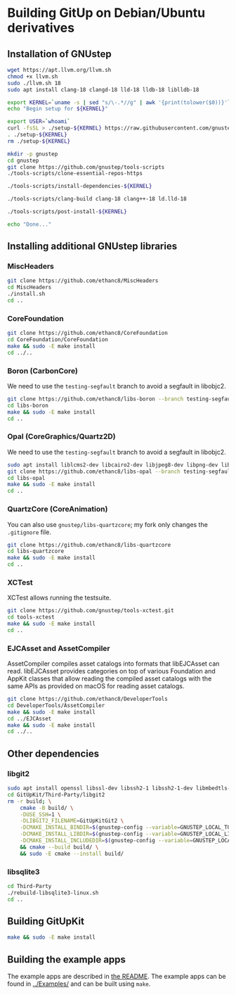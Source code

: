 # Building GitUp on Debian/Ubuntu derivatives

## Installation of GNUstep

```bash
wget https://apt.llvm.org/llvm.sh
chmod +x llvm.sh
sudo ./llvm.sh 18
sudo apt install clang-18 clangd-18 lld-18 lldb-18 liblldb-18

export KERNEL=`uname -s | sed "s/\-.*//g" | awk '{print(tolower($0))}'`
echo "Begin setup for ${KERNEL}"

export USER=`whoami`
curl -fsSL > ./setup-${KERNEL} https://raw.githubusercontent.com/gnustep/tools-scripts/master/setup-${KERNEL}
. ./setup-${KERNEL}
rm ./setup-${KERNEL}

mkdir -p gnustep
cd gnustep
git clone https://github.com/gnustep/tools-scripts
./tools-scripts/clone-essential-repos-https

./tools-scripts/install-dependencies-${KERNEL}

./tools-scripts/clang-build clang-18 clang++-18 ld.lld-18

./tools-scripts/post-install-${KERNEL}

echo "Done..."
```

## Installing additional GNUstep libraries

### MiscHeaders

```bash
git clone https://github.com/ethanc8/MiscHeaders
cd MiscHeaders
./install.sh
cd ..
```

### CoreFoundation

```bash
git clone https://github.com/ethanc8/CoreFoundation
cd CoreFoundation/CoreFoundation
make && sudo -E make install
cd ../..
```

### Boron (CarbonCore)

We need to use the `testing-segfault` branch to avoid a segfault in libobjc2.

```bash
git clone https://github.com/ethanc8/libs-boron --branch testing-segfault
cd libs-boron
make && sudo -E make install
cd ..
```

### Opal (CoreGraphics/Quartz2D)

We need to use the `testing-segfault` branch to avoid a segfault in libobjc2.

```bash
sudo apt install liblcms2-dev libcairo2-dev libjpeg8-dev libpng-dev libtiff5-dev
git clone https://github.com/ethanc8/libs-opal --branch testing-segfault
cd libs-opal
make && sudo -E make install
cd ..
```

### QuartzCore (CoreAnimation)

You can also use `gnustep/libs-quartzcore`; my fork only changes the `.gitignore` file.

```bash
git clone https://github.com/ethanc8/libs-quartzcore
cd libs-quartzcore
make && sudo -E make install
cd ..
```

### XCTest

XCTest allows running the testsuite.

```bash
git clone https://github.com/gnustep/tools-xctest.git
cd tools-xctest
make && sudo -E make install
cd ..
```

### EJCAsset and AssetCompiler

AssetCompiler compiles asset catalogs into formats that libEJCAsset can read. libEJCAsset provides categories on top of various Foundation and AppKit classes that allow reading the compiled asset catalogs with the same APIs as provided on macOS for reading asset catalogs.

```bash
git clone https://github.com/ethanc8/DeveloperTools
cd DeveloperTools/AssetCompiler
make && sudo -E make install
cd ../EJCAsset
make && sudo -E make install
cd ../..
```

## Other dependencies

### libgit2

```bash
sudo apt install openssl libssl-dev libssh2-1 libssh2-1-dev libmbedtls-dev libpcre2-dev zlib1g-dev python3
cd GitUpKit/Third-Party/libgit2
rm -r build; \
    cmake -B build/ \
    -DUSE_SSH=1 \
    -DLIBGIT2_FILENAME=GitUpKitGit2 \
    -DCMAKE_INSTALL_BINDIR=$(gnustep-config --variable=GNUSTEP_LOCAL_TOOLS) \
    -DCMAKE_INSTALL_LIBDIR=$(gnustep-config --variable=GNUSTEP_LOCAL_LIBRARIES) \
    -DCMAKE_INSTALL_INCLUDEDIR=$(gnustep-config --variable=GNUSTEP_LOCAL_HEADERS)/GitUpKitGit2 \
    && cmake --build build/ \
    && sudo -E cmake --install build/
```

### libsqlite3

```bash
cd Third-Party
./rebuild-libsqlite3-linux.sh
cd ..
```

## Building GitUpKit

```bash
make && sudo -E make install
```

## Building the example apps

The example apps are described in [the README](../README.md). The example apps can be found in [../Examples/](../Examples/) and can be built using `make`.
